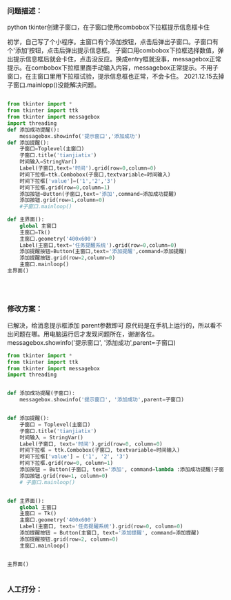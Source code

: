 ### 问题描述：
<p>python tkinter创建子窗口，在子窗口使用combobox下拉框提示信息框卡住</p>
初学，自己写了个小程序。主窗口有个添加按钮，点击后弹出子窗口。子窗口有个'添加'按钮，点击后弹出提示信息框。
子窗口用combobox下拉框选择数值，弹出提示信息框后就会卡住，点击没反应。换成entry框就没事，messagebox正常提示。在combobox下拉框里面手动输入内容，messagebox正常提示。不用子窗口，在主窗口里用下拉框试验，提示信息框也正常，不会卡住。
2021.12.15去掉子窗口.mainlopp()没能解决问题。


```python

from tkinter import *
from tkinter import ttk
from tkinter import messagebox
import threading
def 添加成功提醒():
    messagebox.showinfo('提示窗口','添加成功')
def 添加提醒():
    子窗口=Toplevel(主窗口)
    子窗口.title('tianjiatix')
    时间输入=StringVar()
    Label(子窗口,text='时间').grid(row=0,column=0)
    时间下拉框=ttk.Combobox(子窗口,textvariable=时间输入)
    时间下拉框['value']=('1','2','3')
    时间下拉框.grid(row=0,column=1)
    添加按钮=Button(子窗口,text='添加',command=添加成功提醒)
    添加按钮.grid(row=1,column=0)
    #子窗口.mainloop()
                
def 主界面():
    global 主窗口
    主窗口=Tk()
    主窗口.geometry('400x600')
    Label(主窗口,text='任务提醒系统').grid(row=0,column=0)
    添加提醒按钮=Button(主窗口,text='添加提醒',command=添加提醒)
    添加提醒按钮.grid(row=2,column=0)
    主窗口.mainloop()
主界面()
    
    
 
```

### 修改方案：
已解决，给消息提示框添加 parent参数即可
原代码是在手机上运行的，所以看不出问题在哪。用电脑运行后才发现问题所在，谢谢各位。
messagebox.showinfo('提示窗口', '添加成功',parent=子窗口)

```python
from tkinter import *
from tkinter import ttk
from tkinter import messagebox
import threading


def 添加成功提醒(子窗口):
    messagebox.showinfo('提示窗口', '添加成功',parent=子窗口)


def 添加提醒():
    子窗口 = Toplevel(主窗口)
    子窗口.title('tianjiatix')
    时间输入 = StringVar()
    Label(子窗口, text='时间').grid(row=0, column=0)
    时间下拉框 = ttk.Combobox(子窗口, textvariable=时间输入)
    时间下拉框['value'] = ('1', '2', '3')
    时间下拉框.grid(row=0, column=1)
    添加按钮 = Button(子窗口, text='添加', command=lambda :添加成功提醒(子窗口))
    添加按钮.grid(row=1, column=0)
    # 子窗口.mainloop()


def 主界面():
    global 主窗口
    主窗口 = Tk()
    主窗口.geometry('400x600')
    Label(主窗口, text='任务提醒系统').grid(row=0, column=0)
    添加提醒按钮 = Button(主窗口, text='添加提醒', command=添加提醒)
    添加提醒按钮.grid(row=2, column=0)
    主窗口.mainloop()


主界面()



```

### 人工打分：
